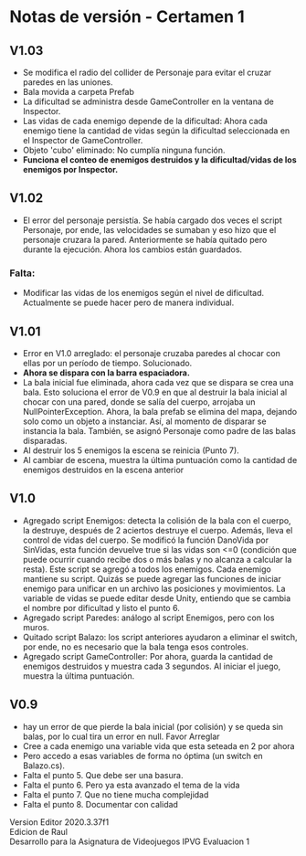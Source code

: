# Notas de versión - Certamen 1

## V1.03
- Se modifica el radio del collider de Personaje para evitar el cruzar paredes en las uniones.
- Bala movida a carpeta Prefab
- La dificultad se administra desde GameController en la ventana de Inspector.
- Las vidas de cada enemigo depende de la dificultad: Ahora cada enemigo tiene la cantidad de vidas según la dificultad seleccionada en el Inspector de GameController.
- Objeto 'cubo' eliminado: No cumplía ninguna función.
- **Funciona el conteo de enemigos destruidos y la dificultad/vidas de los enemigos por Inspector.**

## V1.02
- El error del personaje persistía. Se había cargado dos veces el script Personaje, por ende, las velocidades se sumaban y eso hizo que el personaje cruzara la pared. Anteriormente se había quitado pero durante la ejecución. Ahora los cambios están guardados.
### Falta:
- Modificar las vidas de los enemigos según el nivel de dificultad. Actualmente se puede hacer pero de manera individual.

## V1.01
- Error en V1.0 arreglado: el personaje cruzaba paredes al chocar con ellas por un período de tiempo. Solucionado.
- **Ahora se dispara con la barra espaciadora.**
- La bala inicial fue eliminada, ahora cada vez que se dispara se crea una bala. Esto soluciona el error de V0.9 en que al destruir la bala inicial al chocar con una pared, donde se salía del cuerpo, arrojaba un NullPointerException. Ahora, la bala prefab se elimina del mapa, dejando solo como un objeto a instanciar. Así, al momento de disparar se instancia la bala. También, se asignó Personaje como padre de las balas disparadas.
- Al destruir los 5 enemigos la escena se reinicia (Punto 7). 
- Al cambiar de escena, muestra la última puntuación como la cantidad de enemigos destruidos en la escena anterior

## V1.0
- Agregado script Enemigos: detecta la colisión de la bala con el cuerpo, la destruye, después de 2 aciertos destruye el cuerpo. Además, lleva el control de vidas del cuerpo. Se modificó la función DanoVida por SinVidas, esta función devuelve true si las vidas son <=0 (condición que puede ocurrir cuando recibe dos o más balas y no alcanza a calcular la resta). Este script se agregó a todos los enemigos. Cada enemigo mantiene su script. Quizás se puede agregar las funciones de iniciar enemigo para unificar en un archivo las posiciones y movimientos. La variable de vidas se puede editar desde Unity, entiendo que se cambia el nombre por dificultad y listo el punto 6.
- Agregado script Paredes: análogo al script Enemigos, pero con los muros.
- Quitado script Balazo: los script anteriores ayudaron a eliminar el switch, por ende, no es necesario que la bala tenga esos controles.
- Agregado script GameController: Por ahora, guarda la cantidad de enemigos destruidos y muestra cada 3 segundos. Al iniciar el juego, muestra la última puntuación.

## V0.9
- hay un error de que pierde la bala inicial (por colisión) y se queda sin balas, por lo cual tira un error en null. Favor Arreglar
- Cree a cada enemigo una variable vida que esta seteada en 2 por ahora
- Pero accedo a esas variables de forma no óptima (un switch en Balazo.cs).
- Falta el punto 5. Que debe ser una basura.
- Falta el punto 6. Pero ya esta avanzado el tema de la vida 
- Falta el punto 7. Que no tiene mucha complejidad
- Falta el punto 8. Documentar con calidad

 
 Version Editor 2020.3.37f1 <br>
 Edicion de Raul <br>
 Desarrollo para la Asignatura de Videojuegos IPVG Evaluacion 1 <br>
